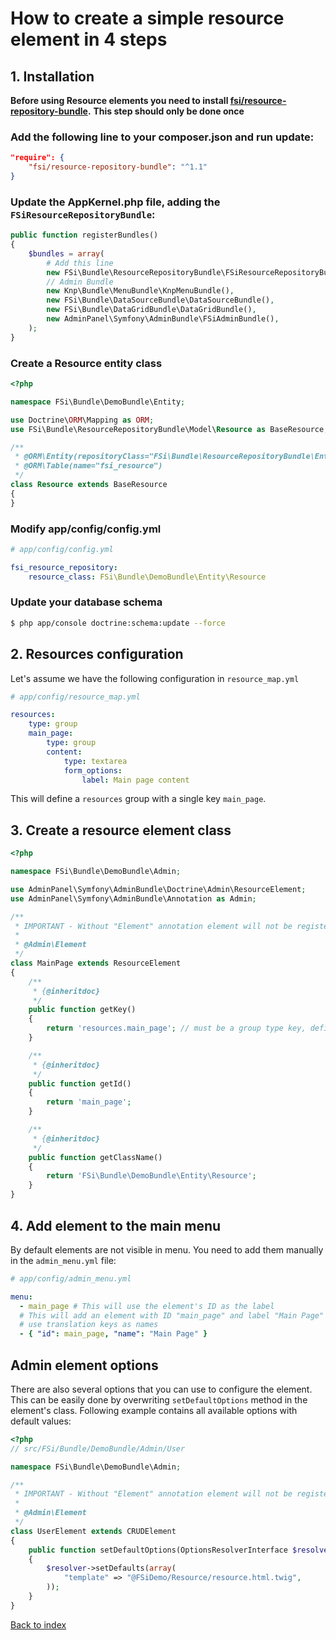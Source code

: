 # How to create a simple resource element in 4 steps

## 1. Installation

**Before using Resource elements you need to install [fsi/resource-repository-bundle](https://github.com/fsi-open/resource-repository-bundle).**
**This step should only be done once**

### Add the following line to your composer.json and run update:

```json
"require": {
    "fsi/resource-repository-bundle": "^1.1"
}
```

### Update the AppKernel.php file, adding the `FSiResourceRepositoryBundle`:

```php
public function registerBundles()
{
    $bundles = array(
        # Add this line
        new FSi\Bundle\ResourceRepositoryBundle\FSiResourceRepositoryBundle(),
        // Admin Bundle
        new Knp\Bundle\MenuBundle\KnpMenuBundle(),
        new FSi\Bundle\DataSourceBundle\DataSourceBundle(),
        new FSi\Bundle\DataGridBundle\DataGridBundle(),
        new AdminPanel\Symfony\AdminBundle\FSiAdminBundle(),
    );
}
```

### Create a Resource entity class

```php
<?php

namespace FSi\Bundle\DemoBundle\Entity;

use Doctrine\ORM\Mapping as ORM;
use FSi\Bundle\ResourceRepositoryBundle\Model\Resource as BaseResource;

/**
 * @ORM\Entity(repositoryClass="FSi\Bundle\ResourceRepositoryBundle\Entity\ResourceRepository")
 * @ORM\Table(name="fsi_resource")
 */
class Resource extends BaseResource
{
}
```

### Modify app/config/config.yml

```yaml
# app/config/config.yml

fsi_resource_repository:
    resource_class: FSi\Bundle\DemoBundle\Entity\Resource
```

### Update your database schema

```sh
$ php app/console doctrine:schema:update --force
```

## 2. Resources configuration

Let's assume we have the following configuration in ``resource_map.yml``

```yml
# app/config/resource_map.yml

resources:
    type: group
    main_page:
        type: group
        content:
            type: textarea
            form_options:
                label: Main page content
```

This will define a `resources` group with a single key `main_page`.

## 3. Create a resource element class

```php
<?php

namespace FSi\Bundle\DemoBundle\Admin;

use AdminPanel\Symfony\AdminBundle\Doctrine\Admin\ResourceElement;
use AdminPanel\Symfony\AdminBundle\Annotation as Admin;

/**
 * IMPORTANT - Without "Element" annotation element will not be registered in admin elements manager!
 *
 * @Admin\Element
 */
class MainPage extends ResourceElement
{
    /**
     * {@inheritdoc}
     */
    public function getKey()
    {
        return 'resources.main_page'; // must be a group type key, defined in the `resource_map.yml`
    }

    /**
     * {@inheritdoc}
     */
    public function getId()
    {
        return 'main_page';
    }

    /**
     * {@inheritdoc}
     */
    public function getClassName()
    {
        return 'FSi\Bundle\DemoBundle\Entity\Resource';
    }
}
```

## 4. Add element to the main menu

By default elements are not visible in menu. You need to add them manually in the `admin_menu.yml` file:

```yaml
# app/config/admin_menu.yml

menu:
  - main_page # This will use the element's ID as the label
  # This will add an element with ID "main_page" and label "Main Page" - you can also
  # use translation keys as names
  - { "id": main_page, "name": "Main Page" }

```

## Admin element options

There are also several options that you can use to configure the element.
This can be easily done by overwriting ``setDefaultOptions`` method in the element's class.
Following example contains all available options with default values:

```php
<?php
// src/FSi/Bundle/DemoBundle/Admin/User

namespace FSi\Bundle\DemoBundle\Admin;

/**
 * IMPORTANT - Without "Element" annotation element will not be registered in admin elements manager!
 *
 * @Admin\Element
 */
class UserElement extends CRUDElement
{
    public function setDefaultOptions(OptionsResolverInterface $resolver)
    {
        $resolver->setDefaults(array(
            "template" => "@FSiDemo/Resource/resource.html.twig",
        ));
    }
}
```

[Back to index](index.md)
